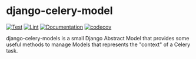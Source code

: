 # django-celery-model

[![Test](https://github.com/unicef/django-celery-model/actions/workflows/test.yml/badge.svg)](https://github.com/unicef/django-celery-model/actions/workflows/test.yml)
[![Lint](https://github.com/unicef/django-celery-model/actions/workflows/lint.yml/badge.svg)](https://github.com/unicef/django-celery-model/actions/workflows/lint.yml)
[![Documentation](https://github.com/unicef/django-celery-model/actions/workflows/docs.yml/badge.svg)](https://github.com/unicef/django-celery-model/actions/workflows/docs.yml)
[![codecov](https://codecov.io/github/unicef/django-celery-env/graph/badge.svg?token=BNXEW4JAYF)](https://codecov.io/github/unicef/django-celery-model)



django-celery-models is a small Django Abstract Model that provides some useful methods to manage 
Models that represents the "context" of a Celery task.  
